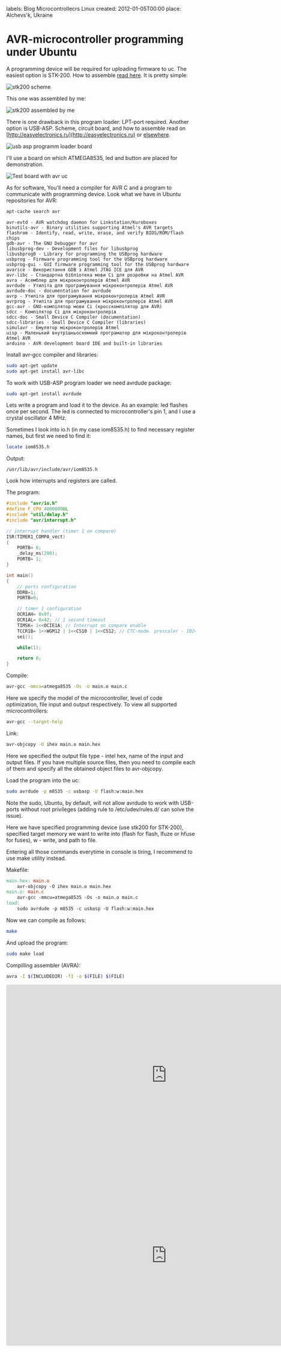 labels: Blog
        Microcontrollecrs
        Linux
created: 2012-01-05T00:00
place: Alchevs'k, Ukraine

# AVR-microcontroller programming under Ubuntu

A programming device will be required for uploading firmware to uc. The easiest option is STK-200. How to assemble [read here](http://myrobot.ru/stepbystep/mc_programmer.php). It is pretty simple:

![stk200 scheme](stk200.png)

This one was assembled by me:

![stk200 assembled by me](stk200_my.png)

There is one drawback in this program loader: LPT-port required. Another option is USB-ASP. Scheme, circuit board, and how to assemble read on [http://easyelectronics.ru](http://easyelectronics.ru) or [elsewhere](https://www.google.com/search?q=usb-asp). 

![usb asp programm loader board](usb_asp_my.png)

I'll use a board on which ATMEGA8535, led and button are placed for demonstration.

![Test board with avr uc](test_board_my.png)

As for software, You'll need a compiler for AVR C and a program to communicate with programming device. Look what we have in Ubuntu repositories for AVR:

```bash
apt-cache search avr
```

```
avr-evtd - AVR watchdog daemon for Linkstation/Kuroboxes
binutils-avr - Binary utilities supporting Atmel's AVR targets
flashrom - Identify, read, write, erase, and verify BIOS/ROM/flash chips
gdb-avr - The GNU Debugger for avr
libusbprog-dev - Development files for libusbprog
libusbprog0 - Library for programming the USBprog hardware
usbprog - Firmware programming tool for the USBprog hardware
usbprog-gui - GUI firmware programming tool for the USBprog hardware
avarice - Використання GDB з Atmel JTAG ICE для AVR
avr-libc - Стандартна бібліотека мови Сі для розробки на Atmel AVR
avra - Асемблер для мікроконтролерів Atmel AVR
avrdude - Утиліта для програмування мікроконтролерів Atmel AVR
avrdude-doc - documentation for avrdude
avrp - Утиліта для програмування мікроконтролерів Atmel AVR
avrprog - Утиліта для програмування мікроконтролерів Atmel AVR
gcc-avr - GNU-компілятор мови Сі (кросскомпілятор для AVR)
sdcc - Компілятор Сі для мікроконтролерів
sdcc-doc - Small Device C Compiler (documentation)
sdcc-libraries - Small Device C Compiler (libraries)
simulavr - Емулятор мікроконтролерів Atmel
uisp - Маленький внутрішньосхемний програматор для мікроконтролерів Atmel AVR
arduino - AVR development board IDE and built-in libraries
```

Install avr-gcc compiler and libraries:

```bash
sudo apt-get update
sudo apt-get install avr-libc
```

To work with USB-ASP program loader we need avrdude package:

```bash
sudo apt-get install avrdude
```

Lets write a program and load it to the device. As an example: led flashes once per second. The led is connected to microcontroller's pin 1, and I use a crystal oscillator 4 MHz.

Sometimes I look into io.h (in my case iom8535.h) to find necessary register names, but first we need to find it:

```bash
locate iom8535.h
```

Output:
```
/usr/lib/avr/include/avr/iom8535.h
```

Look how interrupts and registers are called.

The program:
```c
#include "avr/io.h"
#define F_CPU 4000000UL
#include "util/delay.h"
#include "avr/interrupt.h" 

// interrupt handler (timer 1 on compare)
ISR(TIMER1_COMPA_vect)
{
    PORTB= 0;
    _delay_ms(200);
    PORTB= 1;
}

int main()
{
    // ports configuration
    DDRB=1;
    PORTB=0;

    // timer 1 configuration
    OCR1AH= 0x0f;
    OCR1AL= 0x42; // 1 second timeout
    TIMSK= 1<<OCIE1A; // Interrupt on compare enable
    TCCR1B= 1<<WGM12 | 1<<CS10 | 1<<CS12; // CTC-mode. prescaler - 1024 and start!
    sei();

    while(1);

    return 0;
}
```

Compile:
```bash
avr-gcc -mmcu=atmega8535 -Os -o main.o main.c
```

Here we specify the model of the microcontroller, level of code optimization, file input and output respectively. To view all supported microcontrollers:

```bash
avr-gcc --target-help
```

Link:
```bash
avr-objcopy -O ihex main.o main.hex
```

Here we specified the output file type - intel hex, name of the input and output files. If you have multiple source files, then you need to compile each of them and specify all the obtained object files to avr-objcopy.

Load the program into the uc:
```bash
sudo avrdude -p m8535 -c usbasp -U flash:w:main.hex
```

Note the sudo, Ubuntu, by default, will not allow avrdude to work with USB-ports without root privileges (adding rule to /etc/udev/rules.d/ can solve the issue). 

Here we have specified programming device (use stk200 for STK-200), specified target memory we want to write into (flash for flash, lfuze or hfuse for fuses), w - write, and path to file.

Entering all those commands everytime in console is tiring, I recommend to use make utility instead.

Makefile:
```makefile
main.hex: main.o
    avr-objcopy -O ihex main.o main.hex
main.o: main.c
    avr-gcc -mmcu=atmega8535 -Os -o main.o main.c
load: 
    sudo avrdude -p m8535 -c usbasp -U flash:w:main.hex
```

Now we can compile as follows:
```bash
make
```

And upload the program:
```bash
sudo make load
```

Compilling assembler (AVRA):
```bash
avra -I $(INCLUDEDIR) -fI -o $(FILE) $(FILE)
```

<iframe width="854" height="480" src="https://www.youtube.com/embed/PV276wCVX2s" frameborder="0" allowfullscreen></iframe>

<iframe width="854" height="480" src="https://www.youtube.com/embed/toY4fjLI9GQ" frameborder="0" allowfullscreen></iframe>
